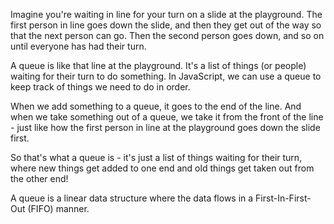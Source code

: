Imagine you're waiting in line for your turn on a slide at the playground. The first person in line goes down the slide, and then they get out of the way so that the next person can go. Then the second person goes down, and so on until everyone has had their turn.

A queue is like that line at the playground. It's a list of things (or people) waiting for their turn to do something. In JavaScript, we can use a queue to keep track of things we need to do in order.

When we add something to a queue, it goes to the end of the line. And when we take something out of a queue, we take it from the front of the line - just like how the first person in line at the playground goes down the slide first.

So that's what a queue is - it's just a list of things waiting for their turn, where new things get added to one end and old things get taken out from the other end!

A queue is a linear data structure where the data flows in a First-In-First-Out (FIFO) manner.

